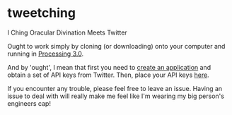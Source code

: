 # tweetching
I Ching Oracular Divination Meets Twitter

Ought to work simply by cloning (or downloading) onto your computer and running in [Processing 3.0](https://processing.org/).

And by 'ought', I mean that first you need to [create an application](http://apps.twitter.com/) and obtain a set of API keys from Twitter.  Then, place your API keys [here](https://github.com/skilfullycurled/tweetching/blob/master/Oracle.pde#L30).

If you encounter any trouble, please feel free to leave an issue.  Having an issue to deal with will really make me feel like I'm wearing my big person's engineers cap!
